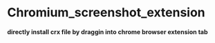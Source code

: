 # Chromium_screenshot_extension
#### directly install crx file by draggin into chrome browser extension tab
